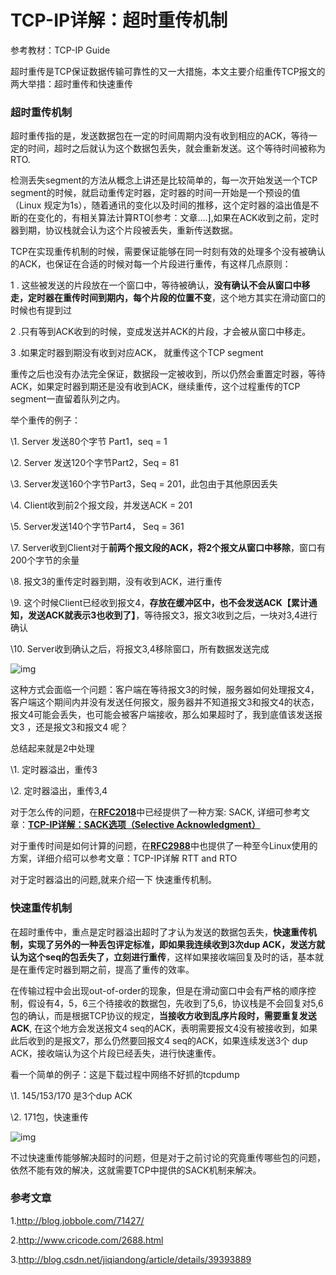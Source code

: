 # TCP-IP详解：超时重传机制

 

参考教材：TCP-IP Guide 



超时重传是TCP保证数据传输可靠性的又一大措施，本文主要介绍重传TCP报文的两大举措：超时重传和快速重传



### 超时重传机制

超时重传指的是，发送数据包在一定的时间周期内没有收到相应的ACK，等待一定的时间，超时之后就认为这个数据包丢失，就会重新发送。这个等待时间被称为RTO.  

检测丢失segment的方法从概念上讲还是比较简单的，每一次开始发送一个TCP segment的时候，就启动重传定时器，定时器的时间一开始是一个预设的值（Linux 规定为1s），随着通讯的变化以及时间的推移，这个定时器的溢出值是不断的在变化的，有相关算法计算RTO[参考：文章....],如果在ACK收到之前，定时器到期，协议栈就会认为这个片段被丢失，重新传送数据。

TCP在实现重传机制的时候，需要保证能够在同一时刻有效的处理多个没有被确认的ACK，也保证在合适的时候对每一个片段进行重传，有这样几点原则：

1 . 这些被发送的片段放在一个窗口中，等待被确认，**没有确认不会从窗口中移走，定时器在重传时间到期内，每个片段的位置不变**，这个地方其实在滑动窗口的时候也有提到过

2 .只有等到ACK收到的时候，变成发送并ACK的片段，才会被从窗口中移走。

3 .如果定时器到期没有收到对应ACK， 就重传这个TCP segment

重传之后也没有办法完全保证，数据段一定被收到，所以仍然会重置定时器，等待ACK，如果定时器到期还是没有收到ACK，继续重传，这个过程重传的TCP segment一直留着队列之内。

举个重传的例子：

\1. Server 发送80个字节 Part1，seq = 1 

\2. Server 发送120个字节Part2，Seq = 81

\3. Server发送160个字节Part3，Seq = 201，此包由于其他原因丢失

\4. Client收到前2个报文段，并发送ACK = 201

\5. Server发送140个字节Part4， Seq = 361

\7. Server收到Client对于**前两个报文段的ACK，将2个报文从窗口中移除**，窗口有200个字节的余量

\8. 报文3的重传定时器到期，没有收到ACK，进行重传

\9. 这个时候Client已经收到报文4，**存放在缓冲区中，也不会发送ACK【累计通知，发送ACK就表示3也收到了】**，等待报文3，报文3收到之后，一块对3,4进行确认

\10. Server收到确认之后，将报文3,4移除窗口，所有数据发送完成

![img](https://img-blog.csdn.net/20160911000133291)

这种方式会面临一个问题：客户端在等待报文3的时候，服务器如何处理报文4， 客户端这个期间内并没有发送任何报文，服务器并不知道报文3和报文4的状态，报文4可能会丢失，也可能会被客户端接收，那么如果超时了，我到底值该发送报文3 ，还是报文3和报文4 呢？

总结起来就是2中处理

\1. 定时器溢出，重传3

\2. 定时器溢出，重传3,4

对于怎么传的问题，在[**RFC2018**](https://tools.ietf.org/html/rfc2018)中已经提供了一种方案: SACK,    详细可参考文章：[**TCP-IP详解：SACK选项（Selective Acknowledgment）**](http://blog.csdn.net/wdscq1234/article/details/52503315)

对于重传时间是如何计算的问题，在[**RFC2988**](https://tools.ietf.org/html/rfc2988)中也提供了一种至今Linux使用的方案，详细介绍可以参考文章：TCP-IP详解 RTT and RTO

对于定时器溢出的问题,就来介绍一下 快速重传机制。



### 快速重传机制

在超时重传中，重点是定时器溢出超时了才认为发送的数据包丢失，**快速重传机制，实现了另外的一种丢包评定标准，即如果我连续收到3次dup ACK，发送方就认为这个seq的包丢失了，立刻进行重传**，这样如果接收端回复及时的话，基本就是在重传定时器到期之前，提高了重传的效率。

在传输过程中会出现out-of-order的现象，但是在滑动窗口中会有严格的顺序控制，假设有4，5，6三个待接收的数据包，先收到了5,6，协议栈是不会回复对5,6包的确认，而是根据TCP协议的规定，**当接收方收到乱序片段时，需要重复发送ACK**, 在这个地方会发送报文4 seq的ACK，表明需要报文4没有被接收到，如果此后收到的是报文7，那么仍然要回报文4 seq的ACK，如果连续发送3个 dup ACK，接收端认为这个片段已经丢失，进行快速重传。

看一个简单的例子：这是下载过程中网络不好抓的tcpdump

\1. 145/153/170 是3个dup ACK

\2.  171包，快速重传

![img](https://img-blog.csdn.net/20160911004613371)

不过快速重传能够解决超时的问题，但是对于之前讨论的究竟重传哪些包的问题，依然不能有效的解决，这就需要TCP中提供的SACK机制来解决。



### 参考文章

1.<http://blog.jobbole.com/71427/>

2.<http://www.cricode.com/2688.html>

3.<http://blog.csdn.net/jiqiandong/article/details/39393889>
